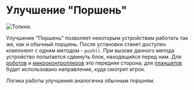 # Улучшение "Поршень"

![Толкни.](oredict:opencomputers:pistonUpgrade)

Улучшение "Поршень" позволяет некоторым устройствам работать так же, как и обычный поршень. После установки станет доступен компонент с одним методом - `push()`. При вызове данного метода устройство попытается сдвинуть блок, находящийся перед ним. Для [роботов](../block/robot.md) и [микроконтроллеров](../block/microcontroller.md) это передняя сторона; для [планшетов](tablet.md) будет использовано направление, куда смотрит игрок.

Логика работы улучшения аналогична обычным поршням.
